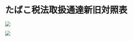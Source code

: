 # たばこ税法取扱通達新旧対照表

![](https://www.nta.go.jp/tmp/382bdda3-50a0-4c6d-aefc-46502d1ef75b/images/a38e6c915cd675f9a47299bde6b997184da2cffd52e26fe09151a4b6345d5ca1.jpg)

![](https://www.nta.go.jp/tmp/382bdda3-50a0-4c6d-aefc-46502d1ef75b/images/62ec6b42bf5aa7ca8a02e4a6ef3faae40b6e9b6a977cd683bc5c4a0c922fde30.jpg)